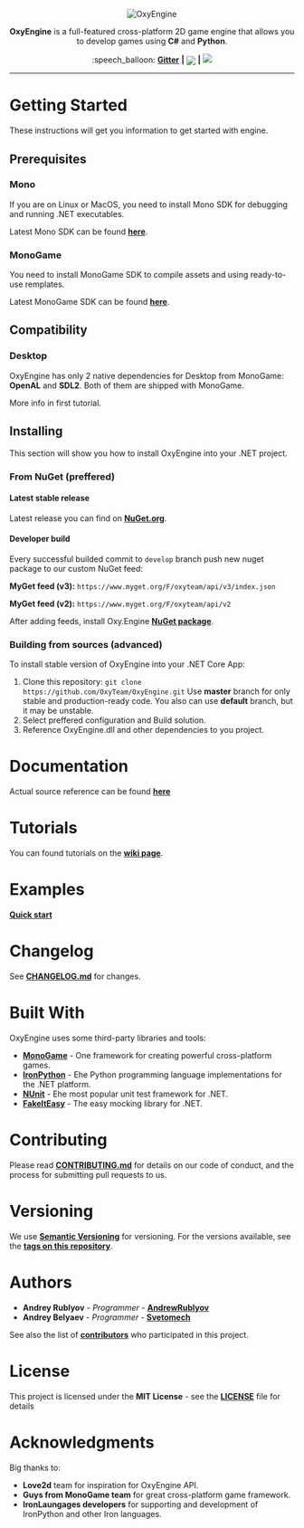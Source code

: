 <p align="center">
  <img src="https://i.imgur.com/BjjCdjB.png" alt="OxyEngine">
</p>

<p align="center">
  <b>OxyEngine</b> is a full-featured cross-platform 2D game engine that allows you to develop games using <b>C#</b> and <b>Python</b>.
</p>

<p align="center">
  :speech_balloon: <b><a href="https://gitter.im/OxyEngine/Lobby">Gitter</a></b> <b>|</b> 
  <a style="vertical-align: middle;" href="https://ci.appveyor.com/project/AndrewRublyov/oxyengine-y2q1n/branch/develop"><img src="https://ci.appveyor.com/api/projects/status/tyg13hjkm01vb3yd/branch/develop?svg=true&passingText=develop%20-%20OK&failingText=develop%20-%20Fails"></a> <b>|</b> 
  <!-- https://ci.appveyor.com/api/projects/status/tyg13hjkm01vb3yd/branch/develop?svg=true&passingText=develop%20-%20OK&failingText=develop%20-%20Fails -->
  <a href="https://ci.appveyor.com/project/AndrewRublyov/oxyengine-y2q1n/branch/master"><img src="https://ci.appveyor.com/api/projects/status/tyg13hjkm01vb3yd/branch/master?svg=true"></a>
</p>

---

# Getting Started

These instructions will get you information to get started with engine.


## Prerequisites

### Mono

If you are on Linux or MacOS, you need to install Mono SDK for debugging and running .NET executables.

Latest Mono SDK can be found **[here](https://www.mono-project.com/download/stable/)**.

### MonoGame

You need to install MonoGame SDK to compile assets and using ready-to-use remplates.

Latest MonoGame SDK can be found **[here](http://www.monogame.net/downloads/)**.


## Compatibility

### Desktop
OxyEngine has only 2 native dependencies for Desktop from MonoGame: **OpenAL** and **SDL2**. Both of them are shipped with MonoGame.

More info in first tutorial.


## Installing
This section will show you how to install OxyEngine into your .NET project.

### From NuGet (preffered)

#### Latest stable release

Latest release you can find on **[NuGet.org](https://www.nuget.org/packages?q=OxyEngine)**.

#### Developer build

Every successful builded commit to `develop` branch push new nuget package to our custom NuGet feed:

**MyGet feed (v3):** `https://www.myget.org/F/oxyteam/api/v3/index.json`

**MyGet feed (v2):** `https://www.myget.org/F/oxyteam/api/v2`

After adding feeds, install Oxy.Engine **[NuGet package](https://www.myget.org/feed/oxyteam/package/nuget/OxyEngine.Desktop)**.

### Building from sources (advanced)
To install stable version of OxyEngine into your .NET Core App:
1. Сlone this repository:
 `git clone https://github.com/OxyTeam/OxyEngine.git` 
  Use **master** branch for only stable and production-ready code. 
  You also can use **default** branch, but it may be unstable.
2. Select preffered configuration and Build solution.
3. Reference OxyEngine.dll and other dependencies to you project.
  

# Documentation

Actual source reference can be found **[here](https://oxyteam.github.io/docs/)** 

# Tutorials

You can found tutorials on the **[wiki page](wiki)**.
  

# Examples

**[Quick start](https://github.com/OxyTeam/WIki/tree/master/Tutorials/quick-start-for-building-prototypes/QuickStart)**


# Changelog

See **[CHANGELOG.md](CHANGELOG.md)** for changes.


# Built With

OxyEngine uses some third-party libraries and tools:

* **[MonoGame](http://www.monogame.net/)** - One framework for creating powerful cross-platform games.
* **[IronPython](http://ironpython.net/)** - Еhe Python programming language implementations for the .NET platform.
* **[NUnit](http://nunit.org/)** - Еhe most popular unit test framework for .NET.
* **[FakeItEasy](https://fakeiteasy.github.io/)** - The easy mocking library for .NET.


# Contributing

Please read **[CONTRIBUTING.md](CONTRIBUTING.md)** for details on our code of conduct, and the process for submitting pull requests to us.


# Versioning

We use **[Semantic Versioning](http://semver.org/)** for versioning. For the versions available, see the **[tags on this repository](https://github.com/OxyTeam/OxyEngine/tags)**. 


# Authors

* **Andrey Rublyov** - *Programmer* - **[AndrewRublyov](https://github.com/AndrewRublyov)**
* **Andrey Belyaev** - *Programmer* - **[Svetomech](https://github.com/Svetomech)**

See also the list of **[contributors](https://github.com/OxyTeam/OxyEngine/contributors)** who participated in this project.


# License

This project is licensed under the **MIT License** - see the **[LICENSE](LICENSE)** file for details


# Acknowledgments

Big thanks to:
* **Love2d** team for inspiration for OxyEngine API.
* **Guys from MonoGame team** for great cross-platform game framework.
* **IronLaungages developers** for supporting and development of IronPython and other Iron languages.